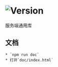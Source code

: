 # ![Version](https://img.shields.io/badge/version-15.230.74-green.svg)

服务端通用库

## 文档
    * `npm run doc`
    * 打开`doc/index.html`